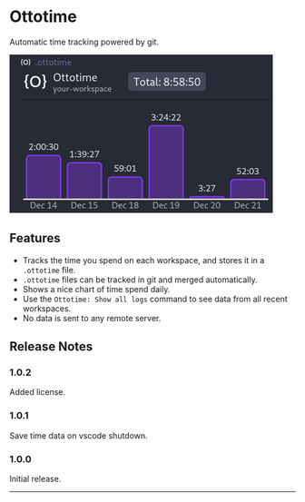 # Ottotime

Automatic time tracking powered by git.

![Graph example](https://raw.githubusercontent.com/ottomated/ottotime/refs/heads/main/demo.png)

## Features

- Tracks the time you spend on each workspace, and stores it in a `.ottotime` file.
- `.ottotime` files can be tracked in git and merged automatically.
- Shows a nice chart of time spend daily.
- Use the `Ottotime: Show all logs` command to see data from all recent workspaces.
- No data is sent to any remote server.

## Release Notes

### 1.0.2

Added license.

### 1.0.1

Save time data on vscode shutdown.

### 1.0.0

Initial release.

---
